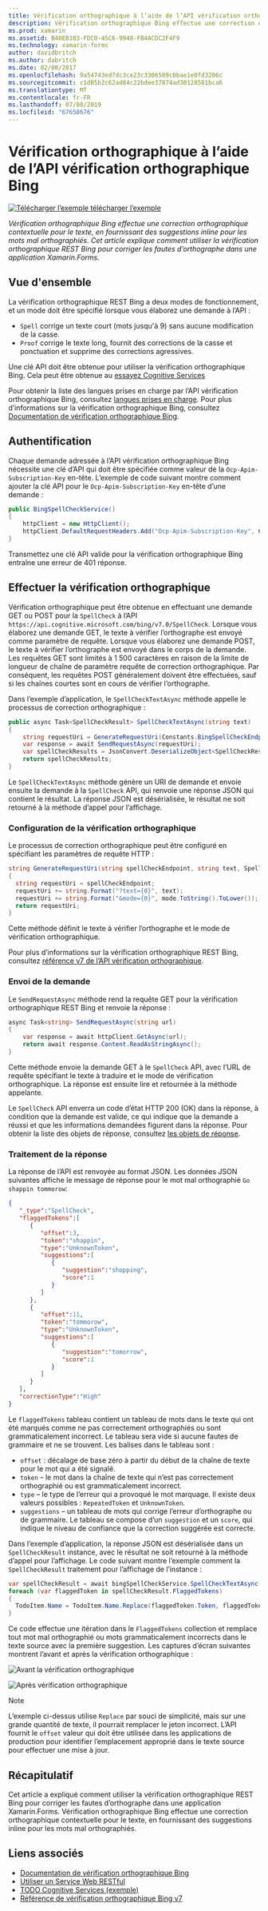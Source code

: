 ```yaml
---
title: Vérification orthographique à l’aide de l’API vérification orthographique Bing
description: Vérification orthographique Bing effectue une correction orthographique contextuelle pour le texte, en fournissant des suggestions inline pour les mots mal orthographiés. Cet article explique comment utiliser la vérification orthographique REST Bing pour corriger les fautes d’orthographe dans une application Xamarin.Forms.
ms.prod: xamarin
ms.assetid: B40EB103-FDC0-45C6-9940-FB4ACDC2F4F9
ms.technology: xamarin-forms
author: davidbritch
ms.author: dabritch
ms.date: 02/08/2017
ms.openlocfilehash: 9a54743ed7dc3ce23c3306589c0bae1e0fd3206c
ms.sourcegitcommit: c1d85b2c62ad84c22bdee37874ad30128581bca6
ms.translationtype: MT
ms.contentlocale: fr-FR
ms.lasthandoff: 07/08/2019
ms.locfileid: "67658676"
---
```

# <a name="spell-checking-using-the-bing-spell-check-api"></a>Vérification orthographique à l’aide de l’API vérification orthographique Bing

[![Télécharger l’exemple](~/media/shared/download.png) télécharger l’exemple](https://developer.xamarin.com/samples/xamarin-forms/WebServices/TodoCognitiveServices/)

_Vérification orthographique Bing effectue une correction orthographique contextuelle pour le texte, en fournissant des suggestions inline pour les mots mal orthographiés. Cet article explique comment utiliser la vérification orthographique REST Bing pour corriger les fautes d’orthographe dans une application Xamarin.Forms._

## <a name="overview"></a>Vue d'ensemble

La vérification orthographique REST Bing a deux modes de fonctionnement, et un mode doit être spécifié lorsque vous élaborez une demande à l’API :

- `Spell` corrige un texte court (mots jusqu'à 9) sans aucune modification de la casse.
- `Proof` corrige le texte long, fournit des corrections de la casse et ponctuation et supprime des corrections agressives.

Une clé API doit être obtenue pour utiliser la vérification orthographique Bing. Cela peut être obtenue au [essayez Cognitive Services](https://azure.microsoft.com/try/cognitive-services/)

Pour obtenir la liste des langues prises en charge par l’API vérification orthographique Bing, consultez [langues prises en charge](/azure/cognitive-services/bing-spell-check/bing-spell-check-supported-languages/). Pour plus d’informations sur la vérification orthographique Bing, consultez [Documentation de vérification orthographique Bing](/azure/cognitive-services/bing-spell-check/).

## <a name="authentication"></a>Authentification

Chaque demande adressée à l’API vérification orthographique Bing nécessite une clé d’API qui doit être spécifiée comme valeur de la `Ocp-Apim-Subscription-Key` en-tête. L’exemple de code suivant montre comment ajouter la clé API pour le `Ocp-Apim-Subscription-Key` en-tête d’une demande :

```csharp
public BingSpellCheckService()
{
    httpClient = new HttpClient();
    httpClient.DefaultRequestHeaders.Add("Ocp-Apim-Subscription-Key", Constants.BingSpellCheckApiKey);
}
```

Transmettez une clé API valide pour la vérification orthographique Bing entraîne une erreur de 401 réponse.

## <a name="performing-spell-checking"></a>Effectuer la vérification orthographique

Vérification orthographique peut être obtenue en effectuant une demande GET ou POST pour la `SpellCheck` à l’API `https://api.cognitive.microsoft.com/bing/v7.0/SpellCheck`. Lorsque vous élaborez une demande GET, le texte à vérifier l’orthographe est envoyé comme paramètre de requête. Lorsque vous élaborez une demande POST, le texte à vérifier l’orthographe est envoyé dans le corps de la demande. Les requêtes GET sont limités à 1 500 caractères en raison de la limite de longueur de chaîne de paramètre requête de correction orthographique. Par conséquent, les requêtes POST généralement doivent être effectuées, sauf si les chaînes courtes sont en cours de vérifier l’orthographe.

Dans l’exemple d’application, le `SpellCheckTextAsync` méthode appelle le processus de correction orthographique :

```csharp
public async Task<SpellCheckResult> SpellCheckTextAsync(string text)
{
    string requestUri = GenerateRequestUri(Constants.BingSpellCheckEndpoint, text, SpellCheckMode.Spell);
    var response = await SendRequestAsync(requestUri);
    var spellCheckResults = JsonConvert.DeserializeObject<SpellCheckResult>(response);
    return spellCheckResults;
}
```

Le `SpellCheckTextAsync` méthode génère un URI de demande et envoie ensuite la demande à la `SpellCheck` API, qui renvoie une réponse JSON qui contient le résultat. La réponse JSON est désérialisée, le résultat ne soit retourné à la méthode d’appel pour l’affichage.

### <a name="configuring-spell-checking"></a>Configuration de la vérification orthographique

Le processus de correction orthographique peut être configuré en spécifiant les paramètres de requête HTTP :

```csharp
string GenerateRequestUri(string spellCheckEndpoint, string text, SpellCheckMode mode)
{
  string requestUri = spellCheckEndpoint;
  requestUri += string.Format("?text={0}", text);                         // text to spell check
  requestUri += string.Format("&mode={0}", mode.ToString().ToLower());    // spellcheck mode - proof or spell
  return requestUri;
}
```

Cette méthode définit le texte à vérifier l’orthographe et le mode de vérification orthographique.

Pour plus d’informations sur la vérification orthographique REST Bing, consultez [référence v7 de l’API vérification orthographique](/rest/api/cognitiveservices/bing-spell-check-api-v7-reference/).

### <a name="sending-the-request"></a>Envoi de la demande

Le `SendRequestAsync` méthode rend la requête GET pour la vérification orthographique REST Bing et renvoie la réponse :

```csharp
async Task<string> SendRequestAsync(string url)
{
    var response = await httpClient.GetAsync(url);
    return await response.Content.ReadAsStringAsync();
}
```

Cette méthode envoie la demande GET à le `SpellCheck` API, avec l’URL de requête spécifiant le texte à traduire et le mode de vérification orthographique. La réponse est ensuite lire et retournée à la méthode appelante.

Le `SpellCheck` API enverra un code d’état HTTP 200 (OK) dans la réponse, à condition que la demande est valide, ce qui indique que la demande a réussi et que les informations demandées figurent dans la réponse. Pour obtenir la liste des objets de réponse, consultez [les objets de réponse](/rest/api/cognitiveservices/bing-spell-check-api-v7-reference#response-objects).

### <a name="processing-the-response"></a>Traitement de la réponse

La réponse de l’API est renvoyée au format JSON. Les données JSON suivantes affiche le message de réponse pour le mot mal orthographié `Go shappin tommorow`:

```json
{  
   "_type":"SpellCheck",
   "flaggedTokens":[  
      {  
         "offset":3,
         "token":"shappin",
         "type":"UnknownToken",
         "suggestions":[  
            {  
               "suggestion":"shopping",
               "score":1
            }
         ]
      },
      {  
         "offset":11,
         "token":"tommorow",
         "type":"UnknownToken",
         "suggestions":[  
            {  
               "suggestion":"tomorrow",
               "score":1
            }
         ]
      }
   ],
   "correctionType":"High"
}
```

Le `flaggedTokens` tableau contient un tableau de mots dans le texte qui ont été marqués comme ne pas correctement orthographiés ou sont grammaticalement incorrect. Le tableau sera vide si aucune fautes de grammaire et ne se trouvent. Les balises dans le tableau sont :

- `offset` : décalage de base zéro à partir du début de la chaîne de texte pour le mot qui a été signalé.
- `token` – le mot dans la chaîne de texte qui n’est pas correctement orthographié ou est grammaticalement incorrect.
- `type` – le type de l’erreur qui a provoqué le mot marquage. Il existe deux valeurs possibles : `RepeatedToken` et `UnknownToken`.
- `suggestions` – un tableau de mots qui corrige l’erreur d’orthographe ou de grammaire. Le tableau se compose d’un `suggestion` et un `score`, qui indique le niveau de confiance que la correction suggérée est correcte.

Dans l’exemple d’application, la réponse JSON est désérialisée dans un `SpellCheckResult` instance, avec le résultat ne soit retourné à la méthode d’appel pour l’affichage. Le code suivant montre l’exemple comment la `SpellCheckResult` traitement pour l’affichage de l’instance :

```csharp
var spellCheckResult = await bingSpellCheckService.SpellCheckTextAsync(TodoItem.Name);
foreach (var flaggedToken in spellCheckResult.FlaggedTokens)
{
  TodoItem.Name = TodoItem.Name.Replace(flaggedToken.Token, flaggedToken.Suggestions.FirstOrDefault().Suggestion);
}
```

Ce code effectue une itération dans le `FlaggedTokens` collection et remplace tout mot mal orthographié ou mots grammaticalement incorrects dans le texte source avec la première suggestion. Les captures d’écran suivantes montrent l’avant et après la vérification orthographique :

![](spell-check-images/before-spell-check.png "Avant la vérification orthographique")

![](spell-check-images/after-spell-check.png "Après vérification orthographique")

> [!NOTE]
> L’exemple ci-dessus utilise `Replace` par souci de simplicité, mais sur une grande quantité de texte, il pourrait remplacer le jeton incorrect. L’API fournit le `offset` valeur qui doit être utilisée dans les applications de production pour identifier l’emplacement approprié dans le texte source pour effectuer une mise à jour.

## <a name="summary"></a>Récapitulatif

Cet article a expliqué comment utiliser la vérification orthographique REST Bing pour corriger les fautes d’orthographe dans une application Xamarin.Forms. Vérification orthographique Bing effectue une correction orthographique contextuelle pour le texte, en fournissant des suggestions inline pour les mots mal orthographiés.

## <a name="related-links"></a>Liens associés

- [Documentation de vérification orthographique Bing](/azure/cognitive-services/bing-spell-check/)
- [Utiliser un Service Web RESTful](~/xamarin-forms/data-cloud/web-services/rest.md)
- [TODO Cognitive Services (exemple)](https://developer.xamarin.com/samples/xamarin-forms/WebServices/TodoCognitiveServices/)
- [Référence de vérification orthographique Bing v7](/rest/api/cognitiveservices/bing-spell-check-api-v7-reference/)

